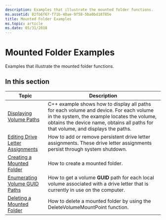 ```yaml
---
description: Examples that illustrate the mounted folder functions.
ms.assetid: 82fb6f67-f71b-40ae-9f58-5ba0bd18785e
title: Mounted Folder Examples
ms.topic: article
ms.date: 05/31/2018
---
```


# Mounted Folder Examples

Examples that illustrate the mounted folder functions.

## In this section



| Topic                                                                               | Description                                                                                                                                                                                                                          |
|-------------------------------------------------------------------------------------|--------------------------------------------------------------------------------------------------------------------------------------------------------------------------------------------------------------------------------------|
| [Displaying Volume Paths](displaying-volume-paths.md)<br/>                   | C++ example shows how to display all paths for each volume and device. For each volume in the system, the example locates the volume, obtains the device name, obtains all paths for that volume, and displays the paths.<br/> |
| [Editing Drive Letter Assignments](editing-drive-letter-assignments.md)<br/> | How to add or remove persistent drive letter assignments. These drive letter assignments persist through system shutdown.<br/>                                                                                                 |
| [Creating a Mounted Folder](mounting-a-volume-at-a-mount-point.md)<br/>      | How to create a mounted folder.<br/>                                                                                                                                                                                           |
| [Enumerating Volume GUID Paths](enumerating-unique-volume-names.md)<br/>     | How to get a volume **GUID** path for each local volume associated with a drive letter that is currently in use on the computer.<br/>                                                                                          |
| [Deleting a Mounted Folder](unmounting-a-volume-at-a-mount-point.md)<br/>    | How to delete a mounted folder by using the DeleteVolumeMountPoint function.<br/>                                                                                                                                              |



 

 

 




